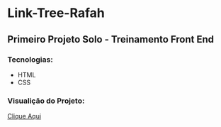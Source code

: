 # Link-Tree-Rafah

## Primeiro Projeto Solo - Treinamento Front End 

### Tecnologias:
* HTML
* CSS 

### Visualição do Projeto:
<a href="https://carlosdev0410.github.io/Link-Tree-Rafah/" target="_blank">Clique Aqui</a>